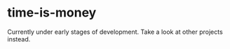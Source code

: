 # time-is-money
Currently under early stages of development. Take a look at other projects instead.
